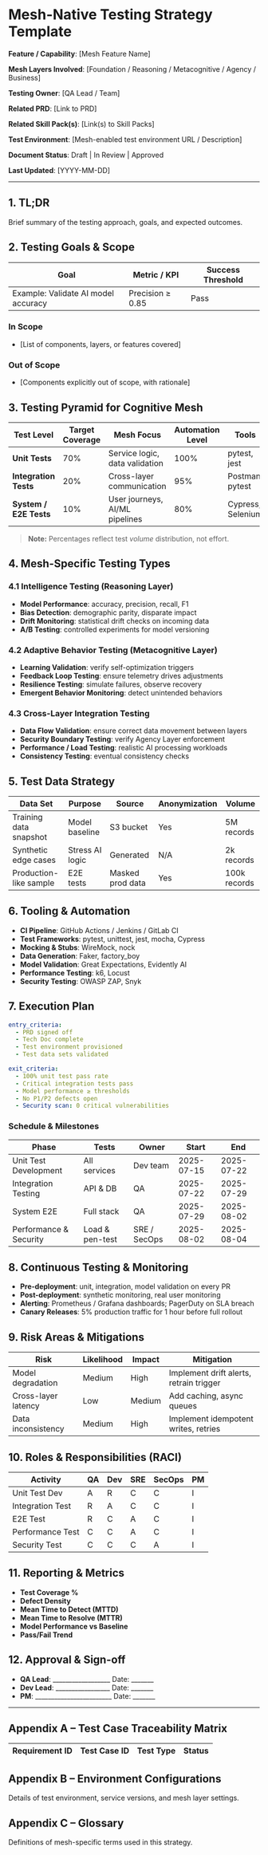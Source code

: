 # Mesh-Native Testing Strategy Template

**Feature / Capability**: [Mesh Feature Name]

**Mesh Layers Involved**: [Foundation / Reasoning / Metacognitive / Agency / Business]

**Testing Owner**: [QA Lead / Team]

**Related PRD**: [Link to PRD]

**Related Skill Pack(s)**: [Link(s) to Skill Packs]

**Test Environment**: [Mesh-enabled test environment URL / Description]

**Document Status**: Draft | In Review | Approved

**Last Updated**: [YYYY-MM-DD]

---

## 1. TL;DR
Brief summary of the testing approach, goals, and expected outcomes.

## 2. Testing Goals & Scope
| Goal | Metric / KPI | Success Threshold |
|------|--------------|-------------------|
| Example: Validate AI model accuracy | Precision ≥ 0.85 | Pass |

### In Scope
- [List of components, layers, or features covered]

### Out of Scope
- [Components explicitly out of scope, with rationale]

## 3. Testing Pyramid for Cognitive Mesh
| Test Level | Target Coverage | Mesh Focus | Automation Level | Tools |
|------------|-----------------|------------|------------------|-------|
| **Unit Tests** | 70% | Service logic, data validation | 100% | pytest, jest |
| **Integration Tests** | 20% | Cross-layer communication | 95% | Postman, pytest |
| **System / E2E Tests** | 10% | User journeys, AI/ML pipelines | 80% | Cypress, Selenium |

> **Note:** Percentages reflect test *volume* distribution, not effort.

## 4. Mesh-Specific Testing Types

### 4.1 Intelligence Testing (Reasoning Layer)
- **Model Performance**: accuracy, precision, recall, F1
- **Bias Detection**: demographic parity, disparate impact
- **Drift Monitoring**: statistical drift checks on incoming data
- **A/B Testing**: controlled experiments for model versioning

### 4.2 Adaptive Behavior Testing (Metacognitive Layer)
- **Learning Validation**: verify self-optimization triggers
- **Feedback Loop Testing**: ensure telemetry drives adjustments
- **Resilience Testing**: simulate failures, observe recovery
- **Emergent Behavior Monitoring**: detect unintended behaviors

### 4.3 Cross-Layer Integration Testing
- **Data Flow Validation**: ensure correct data movement between layers
- **Security Boundary Testing**: verify Agency Layer enforcement
- **Performance / Load Testing**: realistic AI processing workloads
- **Consistency Testing**: eventual consistency checks

## 5. Test Data Strategy
| Data Set | Purpose | Source | Anonymization | Volume |
|----------|---------|--------|---------------|--------|
| Training data snapshot | Model baseline | S3 bucket | Yes | 5M records |
| Synthetic edge cases | Stress AI logic | Generated | N/A | 2k records |
| Production-like sample | E2E tests | Masked prod data | Yes | 100k records |

## 6. Tooling & Automation
- **CI Pipeline**: GitHub Actions / Jenkins / GitLab CI
- **Test Frameworks**: pytest, unittest, jest, mocha, Cypress
- **Mocking & Stubs**: WireMock, nock
- **Data Generation**: Faker, factory_boy
- **Model Validation**: Great Expectations, Evidently AI
- **Performance Testing**: k6, Locust
- **Security Testing**: OWASP ZAP, Snyk

## 7. Execution Plan
```yaml
entry_criteria:
  - PRD signed off
  - Tech Doc complete
  - Test environment provisioned
  - Test data sets validated

exit_criteria:
  - 100% unit test pass rate
  - Critical integration tests pass
  - Model performance ≥ thresholds
  - No P1/P2 defects open
  - Security scan: 0 critical vulnerabilities
```

### Schedule & Milestones
| Phase | Tests | Owner | Start | End |
|-------|-------|-------|-------|-----|
| Unit Test Development | All services | Dev team | 2025-07-15 | 2025-07-22 |
| Integration Testing | API & DB | QA | 2025-07-22 | 2025-07-29 |
| System E2E | Full stack | QA | 2025-07-29 | 2025-08-02 |
| Performance & Security | Load & pen-test | SRE / SecOps | 2025-08-02 | 2025-08-04 |

## 8. Continuous Testing & Monitoring
- **Pre-deployment**: unit, integration, model validation on every PR
- **Post-deployment**: synthetic monitoring, real user monitoring
- **Alerting**: Prometheus / Grafana dashboards; PagerDuty on SLA breach
- **Canary Releases**: 5% production traffic for 1 hour before full rollout

## 9. Risk Areas & Mitigations
| Risk | Likelihood | Impact | Mitigation |
|------|-----------|--------|------------|
| Model degradation | Medium | High | Implement drift alerts, retrain trigger |
| Cross-layer latency | Low | Medium | Add caching, async queues |
| Data inconsistency | Medium | High | Implement idempotent writes, retries |

## 10. Roles & Responsibilities (RACI)
| Activity | QA | Dev | SRE | SecOps | PM |
|----------|----|-----|-----|-------|----|
| Unit Test Dev | A | R | C | C | I |
| Integration Test | R | A | C | C | I |
| E2E Test | R | C | A | C | I |
| Performance Test | C | C | A | C | I |
| Security Test | C | C | C | A | I |

## 11. Reporting & Metrics
- **Test Coverage %**
- **Defect Density**
- **Mean Time to Detect (MTTD)**
- **Mean Time to Resolve (MTTR)**
- **Model Performance vs Baseline**
- **Pass/Fail Trend**

## 12. Approval & Sign-off
- **QA Lead**: __________________  Date: _______
- **Dev Lead**: _________________  Date: _______
- **PM**: ________________________  Date: _______

---

## Appendix A – Test Case Traceability Matrix
| Requirement ID | Test Case ID | Test Type | Status |
|----------------|-------------|-----------|--------|

## Appendix B – Environment Configurations
Details of test environment, service versions, and mesh layer settings.

## Appendix C – Glossary
Definitions of mesh-specific terms used in this strategy.
